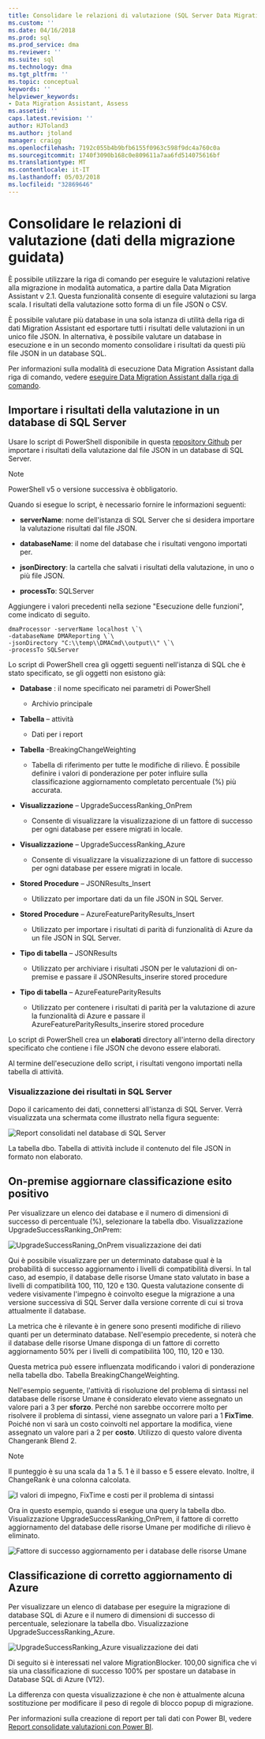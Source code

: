 ```yaml
---
title: Consolidare le relazioni di valutazione (SQL Server Data Migration Assistant) | Documenti Microsoft
ms.custom: ''
ms.date: 04/16/2018
ms.prod: sql
ms.prod_service: dma
ms.reviewer: ''
ms.suite: sql
ms.technology: dma
ms.tgt_pltfrm: ''
ms.topic: conceptual
keywords: ''
helpviewer_keywords:
- Data Migration Assistant, Assess
ms.assetid: ''
caps.latest.revision: ''
author: HJToland3
ms.author: jtoland
manager: craigg
ms.openlocfilehash: 7192c055b4b9bfb6155f0963c598f9dc4a760c0a
ms.sourcegitcommit: 1740f3090b168c0e809611a7aa6fd514075616bf
ms.translationtype: MT
ms.contentlocale: it-IT
ms.lasthandoff: 05/03/2018
ms.locfileid: "32869646"
---
```

# <a name="consolidate-assessment-reports-data-migration-assistant"></a>Consolidare le relazioni di valutazione (dati della migrazione guidata)

È possibile utilizzare la riga di comando per eseguire le valutazioni relative alla migrazione in modalità automatica, a partire dalla Data Migration Assistant v 2.1. Questa funzionalità consente di eseguire valutazioni su larga scala. I risultati della valutazione sotto forma di un file JSON o CSV.

È possibile valutare più database in una sola istanza di utilità della riga di dati Migration Assistant ed esportare tutti i risultati delle valutazioni in un unico file JSON. In alternativa, è possibile valutare un database in esecuzione e in un secondo momento consolidare i risultati da questi più file JSON in un database SQL.

Per informazioni sulla modalità di esecuzione Data Migration Assistant dalla riga di comando, vedere [eseguire Data Migration Assistant dalla riga di comando](../dma/dma-commandline.md). 


## <a name="import-assessment-results-into-a-sql-server-database"></a>Importare i risultati della valutazione in un database di SQL Server

Usare lo script di PowerShell disponibile in questa [repository Github](https://github.com/Microsoft/sql-server-samples/tree/master/samples/features/data-migration-assistant) per importare i risultati della valutazione dal file JSON in un database di SQL Server.

> [!NOTE]
> PowerShell v5 o versione successiva è obbligatorio.

Quando si esegue lo script, è necessario fornire le informazioni seguenti: 

- **serverName**: nome dell'istanza di SQL Server che si desidera importare la valutazione risultati dal file JSON.

- **databaseName**: il nome del database che i risultati vengono importati per.

- **jsonDirectory**: la cartella che salvati i risultati della valutazione, in uno o più file JSON.

- **processTo**: SQLServer

Aggiungere i valori precedenti nella sezione "Esecuzione delle funzioni", come indicato di seguito.

```
dmaProcessor -serverName localhost \`\
-databaseName DMAReporting \`\
-jsonDirectory "C:\\temp\\DMACmd\\output\\" \`\
-processTo SQLServer
```

Lo script di PowerShell crea gli oggetti seguenti nell'istanza di SQL che è stato specificato, se gli oggetti non esistono già:

- **Database** : il nome specificato nei parametri di PowerShell

  - Archivio principale

- **Tabella** – attività

  - Dati per i report

- **Tabella** -BreakingChangeWeighting

  - Tabella di riferimento per tutte le modifiche di rilievo. È possibile definire i valori di ponderazione per poter influire sulla classificazione aggiornamento completato percentuale (%) più accurata.

- **Visualizzazione** – UpgradeSuccessRanking\_OnPrem

  - Consente di visualizzare la visualizzazione di un fattore di successo per ogni database per essere migrati in locale.

- **Visualizzazione** – UpgradeSuccessRanking\_Azure

  - Consente di visualizzare la visualizzazione di un fattore di successo per ogni database per essere migrati in locale.

- **Stored Procedure** – JSONResults\_Insert

  - Utilizzato per importare dati da un file JSON in SQL Server.

- **Stored Procedure** – AzureFeatureParityResults\_Insert

  - Utilizzato per importare i risultati di parità di funzionalità di Azure da un file JSON in SQL Server.

- **Tipo di tabella** – JSONResults

  - Utilizzato per archiviare i risultati JSON per le valutazioni di on-premise e passare il JSONResults\_inserire stored procedure

- **Tipo di tabella** – AzureFeatureParityResults

  - Utilizzato per contenere i risultati di parità per la valutazione di azure la funzionalità di Azure e passare il AzureFeatureParityResults\_inserire stored procedure

Lo script di PowerShell crea un **elaborati** directory all'interno della directory specificato che contiene i file JSON che devono essere elaborati.

Al termine dell'esecuzione dello script, i risultati vengono importati nella tabella di attività.

### <a name="viewing-the-results-in-sql-server"></a>Visualizzazione dei risultati in SQL Server

Dopo il caricamento dei dati, connettersi all'istanza di SQL Server. Verrà visualizzata una schermata come illustrato nella figura seguente:

![Report consolidati nel database di SQL Server](../dma/media/DMAReportingDatabase.png)

La tabella dbo. Tabella di attività include il contenuto del file JSON in formato non elaborato.

## <a name="on-premises-upgrade-success-ranking"></a>On-premise aggiornare classificazione esito positivo

Per visualizzare un elenco dei database e il numero di dimensioni di successo di percentuale (%), selezionare la tabella dbo. Visualizzazione UpgradeSuccessRanking_OnPrem:

![UpgradeSuccessRaning_OnPrem visualizzazione dei dati](../dma/media/UpgradeSuccessRankingView.png)

Qui è possibile visualizzare per un determinato database qual è la probabilità di successo aggiornamento i livelli di compatibilità diversi. In tal caso, ad esempio, il database delle risorse Umane stato valutato in base a livelli di compatibilità 100, 110, 120 e 130. Questa valutazione consente di vedere visivamente l'impegno è coinvolto esegue la migrazione a una versione successiva di SQL Server dalla versione corrente di cui si trova attualmente il database.

La metrica che è rilevante è in genere sono presenti modifiche di rilievo quanti per un determinato database. Nell'esempio precedente, si noterà che il database delle risorse Umane disponga di un fattore di corretto aggiornamento 50% per i livelli di compatibilità 100, 110, 120 e 130.

Questa metrica può essere influenzata modificando i valori di ponderazione nella tabella dbo. Tabella BreakingChangeWeighting.

Nell'esempio seguente, l'attività di risoluzione del problema di sintassi nel database delle risorse Umane è considerato elevato viene assegnato un valore pari a 3 per **sforzo**. Perché non sarebbe occorrere molto per risolvere il problema di sintassi, viene assegnato un valore pari a 1 **FixTime**. Poiché non vi sarà un costo coinvolti nel apportare la modifica, viene assegnato un valore pari a 2 per **costo**. Utilizzo di questo valore diventa Changerank Blend 2.

> [!NOTE]
> Il punteggio è su una scala da 1 a 5.  1 è il basso e 5 essere elevato. Inoltre, il ChangeRank è una colonna calcolata.

![I valori di impegno, FixTime e costi per il problema di sintassi](../dma/media/SyntaxIssueEffort.png)

Ora in questo esempio, quando si esegue una query la tabella dbo. Visualizzazione UpgradeSuccessRanking_OnPrem, il fattore di corretto aggiornamento del database delle risorse Umane per modifiche di rilievo è eliminato.

![Fattore di successo aggiornamento per i database delle risorse Umane](../dma/media/UpgradeSuccessFactor_HR.png)

## <a name="azure-upgrade-success-ranking"></a>Classificazione di corretto aggiornamento di Azure

Per visualizzare un elenco di database per eseguire la migrazione di database SQL di Azure e il numero di dimensioni di successo di percentuale, selezionare la tabella dbo. Visualizzazione UpgradeSuccessRanking_Azure.

![UpgradeSuccessRanking_Azure visualizzazione dei dati](../dma/media/UpgradeSuccessRankingView_Azure.png)

Di seguito si è interessati nel valore MigrationBlocker. 100,00 significa che vi sia una classificazione di successo 100% per spostare un database in Database SQL di Azure (V12).

La differenza con questa visualizzazione è che non è attualmente alcuna sostituzione per modificare il peso di regole di blocco popup di migrazione.

Per informazioni sulla creazione di report per tali dati con Power BI, vedere [Report consolidate valutazioni con Power BI](../dma/dma-powerbiassesreport.md).
